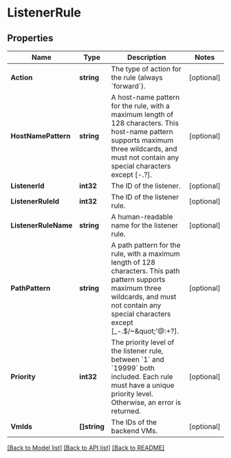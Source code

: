 # ListenerRule

## Properties

Name | Type | Description | Notes
------------ | ------------- | ------------- | -------------
**Action** | **string** | The type of action for the rule (always &#x60;forward&#x60;). | [optional] 
**HostNamePattern** | **string** | A host-name pattern for the rule, with a maximum length of 128 characters. This host-name pattern supports maximum three wildcards, and must not contain any special characters except [-.?]. | [optional] 
**ListenerId** | **int32** | The ID of the listener. | [optional] 
**ListenerRuleId** | **int32** | The ID of the listener rule. | [optional] 
**ListenerRuleName** | **string** | A human-readable name for the listener rule. | [optional] 
**PathPattern** | **string** | A path pattern for the rule, with a maximum length of 128 characters. This path pattern supports maximum three wildcards, and must not contain any special characters except [_-.$/~&amp;quot;&#39;@:+?]. | [optional] 
**Priority** | **int32** | The priority level of the listener rule, between &#x60;1&#x60; and &#x60;19999&#x60; both included. Each rule must have a unique priority level. Otherwise, an error is returned. | [optional] 
**VmIds** | **[]string** | The IDs of the backend VMs. | [optional] 

[[Back to Model list]](../README.md#documentation-for-models) [[Back to API list]](../README.md#documentation-for-api-endpoints) [[Back to README]](../README.md)



